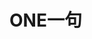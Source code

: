 <h1>ONE一句</h1>

<script>

  let apiUrl = 'https://api.xygeng.cn/one';
  let timer = 60000;
  let changeTimer = null;
  let scheduleEl = null;

  function setValue (value) {
    let el = document.getElementById('main');
    let wrap = el.getElementsByClassName('wrap')[0];
    if (!wrap) {
      let scheduleBackground = document.createElement('div');
      scheduleBackground.className = 'scheduleBackground';
      scheduleBackground.style.position = 'relative';
      scheduleBackground.style.width = '100%';
      scheduleBackground.style.backgroundColor = '#eeeeee';
      scheduleBackground.style.height = '1px';
      scheduleBackground.style.margin = '-1em auto 1em';
      scheduleBackground.style.overflow = 'hidden';
      el.appendChild(scheduleBackground);
      
      let schedule = document.createElement('div');
      schedule.className = 'schedule';
      schedule.style.position = 'absolute';
      schedule.style.width = '100%';
      schedule.style.height = '1px';
      schedule.style.right = '100%';
      schedule.style.top = '0';
      schedule.style.backgroundColor = '#159957';
      schedule.style.transition = '0.02s';
      scheduleBackground.appendChild(schedule);
      
      scheduleEl = schedule;
      changeTimer = setInterval(changeSchedule, 20);
      
      wrap = document.createElement('div');
      wrap.style.display = 'inline-block';
      wrap.style.position = 'relative';
      wrap.style.whiteSpace = 'pre-wrap';
      wrap.className = 'wrap';
      el.appendChild(wrap);
      
      let content = document.createElement('p');
      content.innerText = value.data.content;
      content.style.display = 'inline-block';
      content.className = 'content';
      wrap.appendChild(content);

      let br = document.createElement('br');
      br.style.userSelect = 'none';
      wrap.appendChild(br);

      let origin = document.createElement('p');
      origin.innerHTML = '—— ' + value.data.origin;
      origin.style.display = 'inline-block';
      origin.style.float = 'right';
      origin.style.marginTop = '0';
      origin.className = 'origin';
      wrap.appendChild(origin);
    } else {
      let content = wrap.getElementsByClassName('content')[0];
      let origin = wrap.getElementsByClassName('origin')[0];
      content.innerText = value.data.content;
      origin.innerHTML = '—— ' + value.data.origin;
      clearInterval(changeTimer);
      timer = 60000;
      changeTimer = setInterval(changeSchedule, 20);
    }
  }
  
  function changeSchedule () {
    timer = timer - 20 <= 0 ? 0 : timer - 20;
    let newPosition = Math.floor(timer / 60000 * 10000) / 100;
    scheduleEl.style.right = newPosition + '%';
  }

  (function getContent () {
    let xmlhttp;
    if (window.XMLHttpRequest) { // code for IE7+, Firefox, Chrome, Opera, Safari
      xmlhttp = new XMLHttpRequest();
    } else { // code for IE6, IE5
      xmlhttp = new ActiveXObject("Microsoft.XMLHTTP");
    }
    xmlhttp.onreadystatechange = function () {
      if (xmlhttp.readyState == 4 && xmlhttp.status == 200) {
        let result = JSON.parse(xmlhttp.responseText);
        setValue(result);
        setTimeout(() => {
          getContent();
        }, 60000)
      }
    }
    xmlhttp.open("GET", apiUrl, true);
    xmlhttp.setRequestHeader("Content-Type", "application/x-www-form-urlencoded");
    xmlhttp.send();
  })();

</script>
